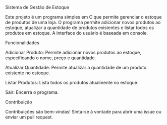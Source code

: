 Sistema de Gestão de Estoque

Este projeto é um programa simples em C que permite gerenciar o estoque de produtos de uma loja. O programa permite adicionar novos produtos ao estoque, atualizar a quantidade de produtos existentes e listar todos os produtos em estoque. A interface do usuário é baseada em console.

Funcionalidades

Adicionar Produto: Permite adicionar novos produtos ao estoque, especificando o nome, preço e quantidade.

Atualizar Quantidade: Permite atualizar a quantidade de um produto existente no estoque.

Listar Produtos: Lista todos os produtos atualmente no estoque.

Sair: Encerra o programa.

Contribuição

Contribuições são bem-vindas! Sinta-se à vontade para abrir uma issue ou enviar um pull request.

